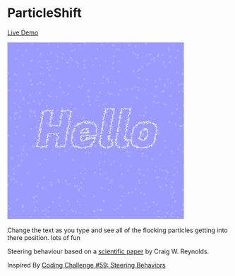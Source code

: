 # ParticleShift

[Live Demo](https://virkano.github.io/CanvasFun/particleShift/)

![ParticleShift](../thumbnails/particleshift_400x400-min.png)

Change the text as you type and see all of the flocking particles getting into there position. lots of fun

Steering behaviour based on a [scientific paper](https://www.red3d.com/cwr/steer/) by Craig W. Reynolds.

Inspired By [Coding Challenge #59: Steering Behaviors](https://youtu.be/4hA7G3gup-4)
